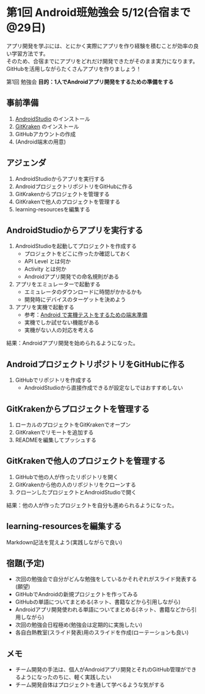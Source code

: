 # 第1回 Android班勉強会 5/12(合宿まで@29日)

アプリ開発を学ぶには、とにかく実際にアプリを作り経験を積むことが効率の良い学習方法です。</br>
そのため、合宿までにアプリをどれだけ開発できたがそのまま実力になります。</br>
GitHubを活用しながらたくさんアプリを作りましょう！

第1回 勉強会 **目的：1人でAndroidアプリ開発をするための準備をする**

## 事前準備

1. [AndroidStudio](https://developer.android.com/studio/index.html?hl=ja) のインストール
1. [GitKraken](https://www.gitkraken.com/) のインストール
1. GitHubアカウントの作成
1. (Android端末の用意)

## アジェンダ

1. AndroidStudioからアプリを実行する
1. AndroidプロジェクトリポジトリをGitHubに作る
1. GitKrakenからプロジェクトを管理する
1. GitKrakenで他人のプロジェクトを管理する
1. learning-resourcesを編集する

## AndroidStudioからアプリを実行する

1. AndroidStudioを起動してプロジェクトを作成する
    - プロジェクトをどこに作ったか確認しておく
    - API Level とは何か
    - Activity とは何か
    - Androidアプリ開発での命名規則がある
1. アプリをエミュレーターで起動する
    - エミュレータのダウンロードに時間がかかるかも
    - 開発時にデバイスのターゲットを決めよう
1. アプリを実機で起動する
    - 参考：[Android で実機テストをするための端末準備](http://qiita.com/Masahiro_Saito/items/4837b0adbb75a3db98d0)
    - 実機でしか試せない機能がある
    - 実機がない人の対応を考える

結果：Androidアプリ開発を始められるようになった。

## AndroidプロジェクトリポジトリをGitHubに作る

1. GitHubでリポジトリを作成する
    - AndroidStudioから直接作成できるが設定なしではおすすめしない

## GitKrakenからプロジェクトを管理する

1. ローカルのプロジェクトをGitKrakenでオープン
1. GitKrakenでリモートを追加する
1. READMEを編集してプッシュする

## GitKrakenで他人のプロジェクトを管理する

1. GitHubで他の人が作ったリポジトリを開く
1. GitKrakenから他の人のリポジトリをクローンする
1. クローンしたプロジェクトとAndroidStudioで開く

結果：他の人が作ったプロジェクトを自分も進められるようになった。

## learning-resourcesを編集する

Markdown記法を覚えよう(実践しながらで良い)

## 宿題(予定)

- 次回の勉強会で自分がどんな勉強をしているかそれぞれがスライド発表する(願望)
- GitHubでAndroidの新規プロジェクトを作ってみる
- GitHubの単語についてまとめる(ネット、書籍などから引用しながら)
- Androidアプリ開発使われる単語についてまとめる(ネット、書籍などから引用しながら)
- 次回の勉強会日程極め(勉強会は定期的に実施したい)
- 各自白熱教室(スライド発表)用のスライドを作成(ローテーションも良い)

## メモ

- チーム開発の手法は、個人がAndroidアプリ開発とそれのGitHub管理ができるようになったのちに、軽く実践したい
- チーム開発自体はプロジェクトを通して学べるような気がする

